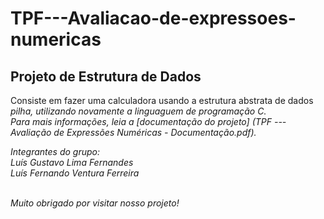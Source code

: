 # TPF---Avaliacao-de-expressoes-numericas <br>

## Projeto de Estrutura de Dados <br>
Consiste em fazer uma calculadora usando a estrutura abstrata de dados <i>pilha<i>, utilizando novamente a linguaguem de programação C.<br>
Para mais informações, leia a [documentação do projeto] (TPF --- Avaliação de Expressões Numéricas - Documentação.pdf). <br>

Integrantes do grupo: <br>
Luís Gustavo Lima Fernandes <br>
Luís Fernando Ventura Ferreira <br> <br>

Muito obrigado por visitar nosso projeto!
